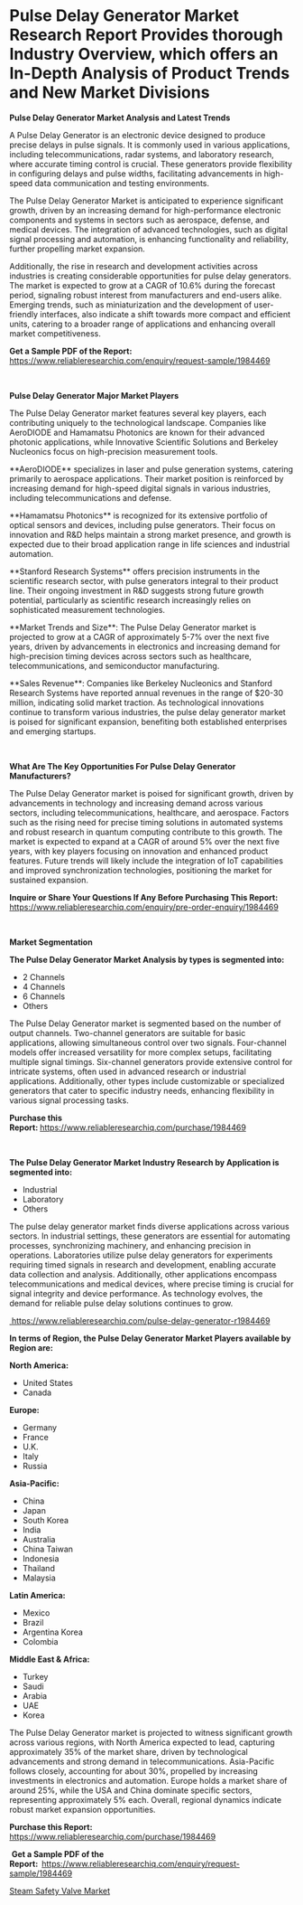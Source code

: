 <p><h1>Pulse Delay Generator Market Research Report Provides thorough Industry Overview, which offers an In-Depth Analysis of Product Trends and New Market Divisions</h1></p><p><strong>Pulse Delay Generator Market Analysis and Latest Trends</strong></p>
<p><p>A Pulse Delay Generator is an electronic device designed to produce precise delays in pulse signals. It is commonly used in various applications, including telecommunications, radar systems, and laboratory research, where accurate timing control is crucial. These generators provide flexibility in configuring delays and pulse widths, facilitating advancements in high-speed data communication and testing environments.</p><p>The Pulse Delay Generator Market is anticipated to experience significant growth, driven by an increasing demand for high-performance electronic components and systems in sectors such as aerospace, defense, and medical devices. The integration of advanced technologies, such as digital signal processing and automation, is enhancing functionality and reliability, further propelling market expansion.</p><p>Additionally, the rise in research and development activities across industries is creating considerable opportunities for pulse delay generators. The market is expected to grow at a CAGR of 10.6% during the forecast period, signaling robust interest from manufacturers and end-users alike. Emerging trends, such as miniaturization and the development of user-friendly interfaces, also indicate a shift towards more compact and efficient units, catering to a broader range of applications and enhancing overall market competitiveness.</p></p>
<p><strong>Get a Sample PDF of the Report:&nbsp;</strong> <a href="https://www.reliableresearchiq.com/enquiry/request-sample/1984469?utm_campaign=3441&utm_medium=2&utm_source=Github&utm_content=ia&utm_term=10042025&utm_id=pulse-delay-generator">https://www.reliableresearchiq.com/enquiry/request-sample/1984469</a></p>
<p>&nbsp;</p>
<p><strong>Pulse Delay Generator Major Market Players</strong></p>
<p><p>The Pulse Delay Generator market features several key players, each contributing uniquely to the technological landscape. Companies like AeroDIODE and Hamamatsu Photonics are known for their advanced photonic applications, while Innovative Scientific Solutions and Berkeley Nucleonics focus on high-precision measurement tools.</p><p>**AeroDIODE** specializes in laser and pulse generation systems, catering primarily to aerospace applications. Their market position is reinforced by increasing demand for high-speed digital signals in various industries, including telecommunications and defense. </p><p>**Hamamatsu Photonics** is recognized for its extensive portfolio of optical sensors and devices, including pulse generators. Their focus on innovation and R&D helps maintain a strong market presence, and growth is expected due to their broad application range in life sciences and industrial automation.</p><p>**Stanford Research Systems** offers precision instruments in the scientific research sector, with pulse generators integral to their product line. Their ongoing investment in R&D suggests strong future growth potential, particularly as scientific research increasingly relies on sophisticated measurement technologies.</p><p>**Market Trends and Size**: The Pulse Delay Generator market is projected to grow at a CAGR of approximately 5-7% over the next five years, driven by advancements in electronics and increasing demand for high-precision timing devices across sectors such as healthcare, telecommunications, and semiconductor manufacturing.</p><p>**Sales Revenue**: Companies like Berkeley Nucleonics and Stanford Research Systems have reported annual revenues in the range of $20-30 million, indicating solid market traction. As technological innovations continue to transform various industries, the pulse delay generator market is poised for significant expansion, benefiting both established enterprises and emerging startups.</p></p>
<p>&nbsp;</p>
<p><strong>What Are The Key Opportunities For Pulse Delay Generator Manufacturers?</strong></p>
<p><p>The Pulse Delay Generator market is poised for significant growth, driven by advancements in technology and increasing demand across various sectors, including telecommunications, healthcare, and aerospace. Factors such as the rising need for precise timing solutions in automated systems and robust research in quantum computing contribute to this growth. The market is expected to expand at a CAGR of around 5% over the next five years, with key players focusing on innovation and enhanced product features. Future trends will likely include the integration of IoT capabilities and improved synchronization technologies, positioning the market for sustained expansion.</p></p>
<p><strong>Inquire or Share Your Questions If Any Before Purchasing This Report:</strong> <a href="https://www.reliableresearchiq.com/enquiry/pre-order-enquiry/1984469?utm_campaign=3441&utm_medium=2&utm_source=Github&utm_content=ia&utm_term=10042025&utm_id=pulse-delay-generator">https://www.reliableresearchiq.com/enquiry/pre-order-enquiry/1984469</a></p>
<p>&nbsp;</p>
<p><strong>Market Segmentation</strong></p>
<p><strong>The Pulse Delay Generator Market Analysis by types is segmented into:</strong></p>
<p><ul><li>2 Channels</li><li>4 Channels</li><li>6 Channels</li><li>Others</li></ul></p>
<p><p>The Pulse Delay Generator market is segmented based on the number of output channels. Two-channel generators are suitable for basic applications, allowing simultaneous control over two signals. Four-channel models offer increased versatility for more complex setups, facilitating multiple signal timings. Six-channel generators provide extensive control for intricate systems, often used in advanced research or industrial applications. Additionally, other types include customizable or specialized generators that cater to specific industry needs, enhancing flexibility in various signal processing tasks.</p></p>
<p><strong>Purchase this Report:&nbsp;</strong><a href="https://www.reliableresearchiq.com/purchase/1984469?utm_campaign=3441&utm_medium=2&utm_source=Github&utm_content=ia&utm_term=10042025&utm_id=pulse-delay-generator">https://www.reliableresearchiq.com/purchase/1984469</a></p>
<p>&nbsp;</p>
<p><strong>The Pulse Delay Generator Market Industry Research by Application is segmented into:</strong></p>
<p><ul><li>Industrial</li><li>Laboratory</li><li>Others</li></ul></p>
<p><p>The pulse delay generator market finds diverse applications across various sectors. In industrial settings, these generators are essential for automating processes, synchronizing machinery, and enhancing precision in operations. Laboratories utilize pulse delay generators for experiments requiring timed signals in research and development, enabling accurate data collection and analysis. Additionally, other applications encompass telecommunications and medical devices, where precise timing is crucial for signal integrity and device performance. As technology evolves, the demand for reliable pulse delay solutions continues to grow.</p></p>
<p><a href="https://www.reliableresearchiq.com/pulse-delay-generator-r1984469?utm_campaign=3441&utm_medium=2&utm_source=Github&utm_content=ia&utm_term=10042025&utm_id=pulse-delay-generator">&nbsp;https://www.reliableresearchiq.com/pulse-delay-generator-r1984469</a></p>
<p><strong>In terms of Region, the Pulse Delay Generator Market Players available by Region are:</strong></p>
<p>
    <p> <strong> North America: </strong>
        <ul>
            <li>United States</li>
            <li>Canada</li>
        </ul>
        </p> 
    <p> <strong> Europe: </strong>
        <ul>
            <li>Germany</li>
            <li>France</li>
            <li>U.K.</li>
            <li>Italy</li>
            <li>Russia</li>
        </ul>
        </p> 
    <p> <strong> Asia-Pacific: </strong>
        <ul>
            <li>China</li>
            <li>Japan</li>
            <li>South Korea</li>
            <li>India</li>
            <li>Australia</li>
            <li>China Taiwan</li>
            <li>Indonesia</li>
            <li>Thailand</li>
            <li>Malaysia</li>
        </ul>
        </p> 
    <p> <strong> Latin America: </strong>
        <ul>
            <li>Mexico</li>
            <li>Brazil</li>
            <li>Argentina Korea</li>
            <li>Colombia</li>
        </ul>
        </p> 
    <p> <strong> Middle East & Africa: </strong>
        <ul>
            <li>Turkey</li>
            <li>Saudi</li>
            <li>Arabia</li>
            <li>UAE</li>
            <li>Korea</li>
        </ul>
    </p>
    </p>
<p><p>The Pulse Delay Generator market is projected to witness significant growth across various regions, with North America expected to lead, capturing approximately 35% of the market share, driven by technological advancements and strong demand in telecommunications. Asia-Pacific follows closely, accounting for about 30%, propelled by increasing investments in electronics and automation. Europe holds a market share of around 25%, while the USA and China dominate specific sectors, representing approximately 5% each. Overall, regional dynamics indicate robust market expansion opportunities.</p></p>
<p><strong>Purchase this Report: </strong><a href="https://www.reliableresearchiq.com/purchase/1984469?utm_campaign=3441&utm_medium=2&utm_source=Github&utm_content=ia&utm_term=10042025&utm_id=pulse-delay-generator">https://www.reliableresearchiq.com/purchase/1984469</a></p>
<p>&nbsp;<strong>Get a Sample PDF of the Report:&nbsp;&nbsp;</strong><a href="https://www.reliableresearchiq.com/enquiry/request-sample/1984469?utm_campaign=3441&utm_medium=2&utm_source=Github&utm_content=ia&utm_term=10042025&utm_id=pulse-delay-generator">https://www.reliableresearchiq.com/enquiry/request-sample/1984469</a></p>
<p><strong></strong></p>
<p><p><a href="https://github.com/laroybarrize/Market-Research-Report-List-1/blob/main/steam-safety-valve-market.md?utm_campaign=3441&utm_medium=2&utm_source=Github&utm_content=ia&utm_term=10042025&utm_id=pulse-delay-generator">Steam Safety Valve Market</a></p></p>